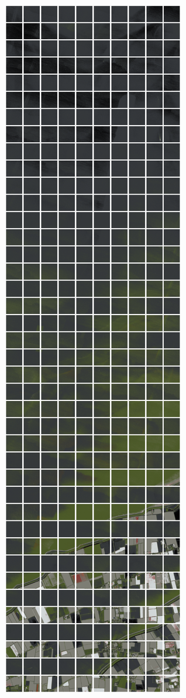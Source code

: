 <html>
<div>
<img src="https://github.com/HakkaTjakka/NL_TILE_MAP/blob/main/18/632/-1072/r.6320.-10720.png" height="44" width="44">
<img src="https://github.com/HakkaTjakka/NL_TILE_MAP/blob/main/18/632/-1072/r.6321.-10720.png" height="44" width="44">
<img src="https://github.com/HakkaTjakka/NL_TILE_MAP/blob/main/18/632/-1072/r.6322.-10720.png" height="44" width="44">
<img src="https://github.com/HakkaTjakka/NL_TILE_MAP/blob/main/18/632/-1072/r.6323.-10720.png" height="44" width="44">
<img src="https://github.com/HakkaTjakka/NL_TILE_MAP/blob/main/18/632/-1072/r.6324.-10720.png" height="44" width="44">
<img src="https://github.com/HakkaTjakka/NL_TILE_MAP/blob/main/18/632/-1072/r.6325.-10720.png" height="44" width="44">
<img src="https://github.com/HakkaTjakka/NL_TILE_MAP/blob/main/18/632/-1072/r.6326.-10720.png" height="44" width="44">
<img src="https://github.com/HakkaTjakka/NL_TILE_MAP/blob/main/18/632/-1072/r.6327.-10720.png" height="44" width="44">
<img src="https://github.com/HakkaTjakka/NL_TILE_MAP/blob/main/18/632/-1072/r.6328.-10720.png" height="44" width="44">
<img src="https://github.com/HakkaTjakka/NL_TILE_MAP/blob/main/18/632/-1072/r.6329.-10720.png" height="44" width="44">
<img src="https://github.com/HakkaTjakka/NL_TILE_MAP/blob/main/18/633/-1072/r.6330.-10720.png" height="44" width="44">
<img src="https://github.com/HakkaTjakka/NL_TILE_MAP/blob/main/18/633/-1072/r.6331.-10720.png" height="44" width="44">
<img src="https://github.com/HakkaTjakka/NL_TILE_MAP/blob/main/18/633/-1072/r.6332.-10720.png" height="44" width="44">
<img src="https://github.com/HakkaTjakka/NL_TILE_MAP/blob/main/18/633/-1072/r.6333.-10720.png" height="44" width="44">
<img src="https://github.com/HakkaTjakka/NL_TILE_MAP/blob/main/18/633/-1072/r.6334.-10720.png" height="44" width="44">
<img src="https://github.com/HakkaTjakka/NL_TILE_MAP/blob/main/18/633/-1072/r.6335.-10720.png" height="44" width="44">
<img src="https://github.com/HakkaTjakka/NL_TILE_MAP/blob/main/18/633/-1072/r.6336.-10720.png" height="44" width="44">
<img src="https://github.com/HakkaTjakka/NL_TILE_MAP/blob/main/18/633/-1072/r.6337.-10720.png" height="44" width="44">
<img src="https://github.com/HakkaTjakka/NL_TILE_MAP/blob/main/18/633/-1072/r.6338.-10720.png" height="44" width="44">
<img src="https://github.com/HakkaTjakka/NL_TILE_MAP/blob/main/18/633/-1072/r.6339.-10720.png" height="44" width="44">
<br>
<img src="https://github.com/HakkaTjakka/NL_TILE_MAP/blob/main/18/632/-1072/r.6320.-10719.png" height="44" width="44">
<img src="https://github.com/HakkaTjakka/NL_TILE_MAP/blob/main/18/632/-1072/r.6321.-10719.png" height="44" width="44">
<img src="https://github.com/HakkaTjakka/NL_TILE_MAP/blob/main/18/632/-1072/r.6322.-10719.png" height="44" width="44">
<img src="https://github.com/HakkaTjakka/NL_TILE_MAP/blob/main/18/632/-1072/r.6323.-10719.png" height="44" width="44">
<img src="https://github.com/HakkaTjakka/NL_TILE_MAP/blob/main/18/632/-1072/r.6324.-10719.png" height="44" width="44">
<img src="https://github.com/HakkaTjakka/NL_TILE_MAP/blob/main/18/632/-1072/r.6325.-10719.png" height="44" width="44">
<img src="https://github.com/HakkaTjakka/NL_TILE_MAP/blob/main/18/632/-1072/r.6326.-10719.png" height="44" width="44">
<img src="https://github.com/HakkaTjakka/NL_TILE_MAP/blob/main/18/632/-1072/r.6327.-10719.png" height="44" width="44">
<img src="https://github.com/HakkaTjakka/NL_TILE_MAP/blob/main/18/632/-1072/r.6328.-10719.png" height="44" width="44">
<img src="https://github.com/HakkaTjakka/NL_TILE_MAP/blob/main/18/632/-1072/r.6329.-10719.png" height="44" width="44">
<img src="https://github.com/HakkaTjakka/NL_TILE_MAP/blob/main/18/633/-1072/r.6330.-10719.png" height="44" width="44">
<img src="https://github.com/HakkaTjakka/NL_TILE_MAP/blob/main/18/633/-1072/r.6331.-10719.png" height="44" width="44">
<img src="https://github.com/HakkaTjakka/NL_TILE_MAP/blob/main/18/633/-1072/r.6332.-10719.png" height="44" width="44">
<img src="https://github.com/HakkaTjakka/NL_TILE_MAP/blob/main/18/633/-1072/r.6333.-10719.png" height="44" width="44">
<img src="https://github.com/HakkaTjakka/NL_TILE_MAP/blob/main/18/633/-1072/r.6334.-10719.png" height="44" width="44">
<img src="https://github.com/HakkaTjakka/NL_TILE_MAP/blob/main/18/633/-1072/r.6335.-10719.png" height="44" width="44">
<img src="https://github.com/HakkaTjakka/NL_TILE_MAP/blob/main/18/633/-1072/r.6336.-10719.png" height="44" width="44">
<img src="https://github.com/HakkaTjakka/NL_TILE_MAP/blob/main/18/633/-1072/r.6337.-10719.png" height="44" width="44">
<img src="https://github.com/HakkaTjakka/NL_TILE_MAP/blob/main/18/633/-1072/r.6338.-10719.png" height="44" width="44">
<img src="https://github.com/HakkaTjakka/NL_TILE_MAP/blob/main/18/633/-1072/r.6339.-10719.png" height="44" width="44">
<br>
<img src="https://github.com/HakkaTjakka/NL_TILE_MAP/blob/main/18/632/-1072/r.6320.-10718.png" height="44" width="44">
<img src="https://github.com/HakkaTjakka/NL_TILE_MAP/blob/main/18/632/-1072/r.6321.-10718.png" height="44" width="44">
<img src="https://github.com/HakkaTjakka/NL_TILE_MAP/blob/main/18/632/-1072/r.6322.-10718.png" height="44" width="44">
<img src="https://github.com/HakkaTjakka/NL_TILE_MAP/blob/main/18/632/-1072/r.6323.-10718.png" height="44" width="44">
<img src="https://github.com/HakkaTjakka/NL_TILE_MAP/blob/main/18/632/-1072/r.6324.-10718.png" height="44" width="44">
<img src="https://github.com/HakkaTjakka/NL_TILE_MAP/blob/main/18/632/-1072/r.6325.-10718.png" height="44" width="44">
<img src="https://github.com/HakkaTjakka/NL_TILE_MAP/blob/main/18/632/-1072/r.6326.-10718.png" height="44" width="44">
<img src="https://github.com/HakkaTjakka/NL_TILE_MAP/blob/main/18/632/-1072/r.6327.-10718.png" height="44" width="44">
<img src="https://github.com/HakkaTjakka/NL_TILE_MAP/blob/main/18/632/-1072/r.6328.-10718.png" height="44" width="44">
<img src="https://github.com/HakkaTjakka/NL_TILE_MAP/blob/main/18/632/-1072/r.6329.-10718.png" height="44" width="44">
<img src="https://github.com/HakkaTjakka/NL_TILE_MAP/blob/main/18/633/-1072/r.6330.-10718.png" height="44" width="44">
<img src="https://github.com/HakkaTjakka/NL_TILE_MAP/blob/main/18/633/-1072/r.6331.-10718.png" height="44" width="44">
<img src="https://github.com/HakkaTjakka/NL_TILE_MAP/blob/main/18/633/-1072/r.6332.-10718.png" height="44" width="44">
<img src="https://github.com/HakkaTjakka/NL_TILE_MAP/blob/main/18/633/-1072/r.6333.-10718.png" height="44" width="44">
<img src="https://github.com/HakkaTjakka/NL_TILE_MAP/blob/main/18/633/-1072/r.6334.-10718.png" height="44" width="44">
<img src="https://github.com/HakkaTjakka/NL_TILE_MAP/blob/main/18/633/-1072/r.6335.-10718.png" height="44" width="44">
<img src="https://github.com/HakkaTjakka/NL_TILE_MAP/blob/main/18/633/-1072/r.6336.-10718.png" height="44" width="44">
<img src="https://github.com/HakkaTjakka/NL_TILE_MAP/blob/main/18/633/-1072/r.6337.-10718.png" height="44" width="44">
<img src="https://github.com/HakkaTjakka/NL_TILE_MAP/blob/main/18/633/-1072/r.6338.-10718.png" height="44" width="44">
<img src="https://github.com/HakkaTjakka/NL_TILE_MAP/blob/main/18/633/-1072/r.6339.-10718.png" height="44" width="44">
<br>
<img src="https://github.com/HakkaTjakka/NL_TILE_MAP/blob/main/18/632/-1072/r.6320.-10717.png" height="44" width="44">
<img src="https://github.com/HakkaTjakka/NL_TILE_MAP/blob/main/18/632/-1072/r.6321.-10717.png" height="44" width="44">
<img src="https://github.com/HakkaTjakka/NL_TILE_MAP/blob/main/18/632/-1072/r.6322.-10717.png" height="44" width="44">
<img src="https://github.com/HakkaTjakka/NL_TILE_MAP/blob/main/18/632/-1072/r.6323.-10717.png" height="44" width="44">
<img src="https://github.com/HakkaTjakka/NL_TILE_MAP/blob/main/18/632/-1072/r.6324.-10717.png" height="44" width="44">
<img src="https://github.com/HakkaTjakka/NL_TILE_MAP/blob/main/18/632/-1072/r.6325.-10717.png" height="44" width="44">
<img src="https://github.com/HakkaTjakka/NL_TILE_MAP/blob/main/18/632/-1072/r.6326.-10717.png" height="44" width="44">
<img src="https://github.com/HakkaTjakka/NL_TILE_MAP/blob/main/18/632/-1072/r.6327.-10717.png" height="44" width="44">
<img src="https://github.com/HakkaTjakka/NL_TILE_MAP/blob/main/18/632/-1072/r.6328.-10717.png" height="44" width="44">
<img src="https://github.com/HakkaTjakka/NL_TILE_MAP/blob/main/18/632/-1072/r.6329.-10717.png" height="44" width="44">
<img src="https://github.com/HakkaTjakka/NL_TILE_MAP/blob/main/18/633/-1072/r.6330.-10717.png" height="44" width="44">
<img src="https://github.com/HakkaTjakka/NL_TILE_MAP/blob/main/18/633/-1072/r.6331.-10717.png" height="44" width="44">
<img src="https://github.com/HakkaTjakka/NL_TILE_MAP/blob/main/18/633/-1072/r.6332.-10717.png" height="44" width="44">
<img src="https://github.com/HakkaTjakka/NL_TILE_MAP/blob/main/18/633/-1072/r.6333.-10717.png" height="44" width="44">
<img src="https://github.com/HakkaTjakka/NL_TILE_MAP/blob/main/18/633/-1072/r.6334.-10717.png" height="44" width="44">
<img src="https://github.com/HakkaTjakka/NL_TILE_MAP/blob/main/18/633/-1072/r.6335.-10717.png" height="44" width="44">
<img src="https://github.com/HakkaTjakka/NL_TILE_MAP/blob/main/18/633/-1072/r.6336.-10717.png" height="44" width="44">
<img src="https://github.com/HakkaTjakka/NL_TILE_MAP/blob/main/18/633/-1072/r.6337.-10717.png" height="44" width="44">
<img src="https://github.com/HakkaTjakka/NL_TILE_MAP/blob/main/18/633/-1072/r.6338.-10717.png" height="44" width="44">
<img src="https://github.com/HakkaTjakka/NL_TILE_MAP/blob/main/18/633/-1072/r.6339.-10717.png" height="44" width="44">
<br>
<img src="https://github.com/HakkaTjakka/NL_TILE_MAP/blob/main/18/632/-1072/r.6320.-10716.png" height="44" width="44">
<img src="https://github.com/HakkaTjakka/NL_TILE_MAP/blob/main/18/632/-1072/r.6321.-10716.png" height="44" width="44">
<img src="https://github.com/HakkaTjakka/NL_TILE_MAP/blob/main/18/632/-1072/r.6322.-10716.png" height="44" width="44">
<img src="https://github.com/HakkaTjakka/NL_TILE_MAP/blob/main/18/632/-1072/r.6323.-10716.png" height="44" width="44">
<img src="https://github.com/HakkaTjakka/NL_TILE_MAP/blob/main/18/632/-1072/r.6324.-10716.png" height="44" width="44">
<img src="https://github.com/HakkaTjakka/NL_TILE_MAP/blob/main/18/632/-1072/r.6325.-10716.png" height="44" width="44">
<img src="https://github.com/HakkaTjakka/NL_TILE_MAP/blob/main/18/632/-1072/r.6326.-10716.png" height="44" width="44">
<img src="https://github.com/HakkaTjakka/NL_TILE_MAP/blob/main/18/632/-1072/r.6327.-10716.png" height="44" width="44">
<img src="https://github.com/HakkaTjakka/NL_TILE_MAP/blob/main/18/632/-1072/r.6328.-10716.png" height="44" width="44">
<img src="https://github.com/HakkaTjakka/NL_TILE_MAP/blob/main/18/632/-1072/r.6329.-10716.png" height="44" width="44">
<img src="https://github.com/HakkaTjakka/NL_TILE_MAP/blob/main/18/633/-1072/r.6330.-10716.png" height="44" width="44">
<img src="https://github.com/HakkaTjakka/NL_TILE_MAP/blob/main/18/633/-1072/r.6331.-10716.png" height="44" width="44">
<img src="https://github.com/HakkaTjakka/NL_TILE_MAP/blob/main/18/633/-1072/r.6332.-10716.png" height="44" width="44">
<img src="https://github.com/HakkaTjakka/NL_TILE_MAP/blob/main/18/633/-1072/r.6333.-10716.png" height="44" width="44">
<img src="https://github.com/HakkaTjakka/NL_TILE_MAP/blob/main/18/633/-1072/r.6334.-10716.png" height="44" width="44">
<img src="https://github.com/HakkaTjakka/NL_TILE_MAP/blob/main/18/633/-1072/r.6335.-10716.png" height="44" width="44">
<img src="https://github.com/HakkaTjakka/NL_TILE_MAP/blob/main/18/633/-1072/r.6336.-10716.png" height="44" width="44">
<img src="https://github.com/HakkaTjakka/NL_TILE_MAP/blob/main/18/633/-1072/r.6337.-10716.png" height="44" width="44">
<img src="https://github.com/HakkaTjakka/NL_TILE_MAP/blob/main/18/633/-1072/r.6338.-10716.png" height="44" width="44">
<img src="https://github.com/HakkaTjakka/NL_TILE_MAP/blob/main/18/633/-1072/r.6339.-10716.png" height="44" width="44">
<br>
<img src="https://github.com/HakkaTjakka/NL_TILE_MAP/blob/main/18/632/-1072/r.6320.-10715.png" height="44" width="44">
<img src="https://github.com/HakkaTjakka/NL_TILE_MAP/blob/main/18/632/-1072/r.6321.-10715.png" height="44" width="44">
<img src="https://github.com/HakkaTjakka/NL_TILE_MAP/blob/main/18/632/-1072/r.6322.-10715.png" height="44" width="44">
<img src="https://github.com/HakkaTjakka/NL_TILE_MAP/blob/main/18/632/-1072/r.6323.-10715.png" height="44" width="44">
<img src="https://github.com/HakkaTjakka/NL_TILE_MAP/blob/main/18/632/-1072/r.6324.-10715.png" height="44" width="44">
<img src="https://github.com/HakkaTjakka/NL_TILE_MAP/blob/main/18/632/-1072/r.6325.-10715.png" height="44" width="44">
<img src="https://github.com/HakkaTjakka/NL_TILE_MAP/blob/main/18/632/-1072/r.6326.-10715.png" height="44" width="44">
<img src="https://github.com/HakkaTjakka/NL_TILE_MAP/blob/main/18/632/-1072/r.6327.-10715.png" height="44" width="44">
<img src="https://github.com/HakkaTjakka/NL_TILE_MAP/blob/main/18/632/-1072/r.6328.-10715.png" height="44" width="44">
<img src="https://github.com/HakkaTjakka/NL_TILE_MAP/blob/main/18/632/-1072/r.6329.-10715.png" height="44" width="44">
<img src="https://github.com/HakkaTjakka/NL_TILE_MAP/blob/main/18/633/-1072/r.6330.-10715.png" height="44" width="44">
<img src="https://github.com/HakkaTjakka/NL_TILE_MAP/blob/main/18/633/-1072/r.6331.-10715.png" height="44" width="44">
<img src="https://github.com/HakkaTjakka/NL_TILE_MAP/blob/main/18/633/-1072/r.6332.-10715.png" height="44" width="44">
<img src="https://github.com/HakkaTjakka/NL_TILE_MAP/blob/main/18/633/-1072/r.6333.-10715.png" height="44" width="44">
<img src="https://github.com/HakkaTjakka/NL_TILE_MAP/blob/main/18/633/-1072/r.6334.-10715.png" height="44" width="44">
<img src="https://github.com/HakkaTjakka/NL_TILE_MAP/blob/main/18/633/-1072/r.6335.-10715.png" height="44" width="44">
<img src="https://github.com/HakkaTjakka/NL_TILE_MAP/blob/main/18/633/-1072/r.6336.-10715.png" height="44" width="44">
<img src="https://github.com/HakkaTjakka/NL_TILE_MAP/blob/main/18/633/-1072/r.6337.-10715.png" height="44" width="44">
<img src="https://github.com/HakkaTjakka/NL_TILE_MAP/blob/main/18/633/-1072/r.6338.-10715.png" height="44" width="44">
<img src="https://github.com/HakkaTjakka/NL_TILE_MAP/blob/main/18/633/-1072/r.6339.-10715.png" height="44" width="44">
<br>
<img src="https://github.com/HakkaTjakka/NL_TILE_MAP/blob/main/18/632/-1072/r.6320.-10714.png" height="44" width="44">
<img src="https://github.com/HakkaTjakka/NL_TILE_MAP/blob/main/18/632/-1072/r.6321.-10714.png" height="44" width="44">
<img src="https://github.com/HakkaTjakka/NL_TILE_MAP/blob/main/18/632/-1072/r.6322.-10714.png" height="44" width="44">
<img src="https://github.com/HakkaTjakka/NL_TILE_MAP/blob/main/18/632/-1072/r.6323.-10714.png" height="44" width="44">
<img src="https://github.com/HakkaTjakka/NL_TILE_MAP/blob/main/18/632/-1072/r.6324.-10714.png" height="44" width="44">
<img src="https://github.com/HakkaTjakka/NL_TILE_MAP/blob/main/18/632/-1072/r.6325.-10714.png" height="44" width="44">
<img src="https://github.com/HakkaTjakka/NL_TILE_MAP/blob/main/18/632/-1072/r.6326.-10714.png" height="44" width="44">
<img src="https://github.com/HakkaTjakka/NL_TILE_MAP/blob/main/18/632/-1072/r.6327.-10714.png" height="44" width="44">
<img src="https://github.com/HakkaTjakka/NL_TILE_MAP/blob/main/18/632/-1072/r.6328.-10714.png" height="44" width="44">
<img src="https://github.com/HakkaTjakka/NL_TILE_MAP/blob/main/18/632/-1072/r.6329.-10714.png" height="44" width="44">
<img src="https://github.com/HakkaTjakka/NL_TILE_MAP/blob/main/18/633/-1072/r.6330.-10714.png" height="44" width="44">
<img src="https://github.com/HakkaTjakka/NL_TILE_MAP/blob/main/18/633/-1072/r.6331.-10714.png" height="44" width="44">
<img src="https://github.com/HakkaTjakka/NL_TILE_MAP/blob/main/18/633/-1072/r.6332.-10714.png" height="44" width="44">
<img src="https://github.com/HakkaTjakka/NL_TILE_MAP/blob/main/18/633/-1072/r.6333.-10714.png" height="44" width="44">
<img src="https://github.com/HakkaTjakka/NL_TILE_MAP/blob/main/18/633/-1072/r.6334.-10714.png" height="44" width="44">
<img src="https://github.com/HakkaTjakka/NL_TILE_MAP/blob/main/18/633/-1072/r.6335.-10714.png" height="44" width="44">
<img src="https://github.com/HakkaTjakka/NL_TILE_MAP/blob/main/18/633/-1072/r.6336.-10714.png" height="44" width="44">
<img src="https://github.com/HakkaTjakka/NL_TILE_MAP/blob/main/18/633/-1072/r.6337.-10714.png" height="44" width="44">
<img src="https://github.com/HakkaTjakka/NL_TILE_MAP/blob/main/18/633/-1072/r.6338.-10714.png" height="44" width="44">
<img src="https://github.com/HakkaTjakka/NL_TILE_MAP/blob/main/18/633/-1072/r.6339.-10714.png" height="44" width="44">
<br>
<img src="https://github.com/HakkaTjakka/NL_TILE_MAP/blob/main/18/632/-1072/r.6320.-10713.png" height="44" width="44">
<img src="https://github.com/HakkaTjakka/NL_TILE_MAP/blob/main/18/632/-1072/r.6321.-10713.png" height="44" width="44">
<img src="https://github.com/HakkaTjakka/NL_TILE_MAP/blob/main/18/632/-1072/r.6322.-10713.png" height="44" width="44">
<img src="https://github.com/HakkaTjakka/NL_TILE_MAP/blob/main/18/632/-1072/r.6323.-10713.png" height="44" width="44">
<img src="https://github.com/HakkaTjakka/NL_TILE_MAP/blob/main/18/632/-1072/r.6324.-10713.png" height="44" width="44">
<img src="https://github.com/HakkaTjakka/NL_TILE_MAP/blob/main/18/632/-1072/r.6325.-10713.png" height="44" width="44">
<img src="https://github.com/HakkaTjakka/NL_TILE_MAP/blob/main/18/632/-1072/r.6326.-10713.png" height="44" width="44">
<img src="https://github.com/HakkaTjakka/NL_TILE_MAP/blob/main/18/632/-1072/r.6327.-10713.png" height="44" width="44">
<img src="https://github.com/HakkaTjakka/NL_TILE_MAP/blob/main/18/632/-1072/r.6328.-10713.png" height="44" width="44">
<img src="https://github.com/HakkaTjakka/NL_TILE_MAP/blob/main/18/632/-1072/r.6329.-10713.png" height="44" width="44">
<img src="https://github.com/HakkaTjakka/NL_TILE_MAP/blob/main/18/633/-1072/r.6330.-10713.png" height="44" width="44">
<img src="https://github.com/HakkaTjakka/NL_TILE_MAP/blob/main/18/633/-1072/r.6331.-10713.png" height="44" width="44">
<img src="https://github.com/HakkaTjakka/NL_TILE_MAP/blob/main/18/633/-1072/r.6332.-10713.png" height="44" width="44">
<img src="https://github.com/HakkaTjakka/NL_TILE_MAP/blob/main/18/633/-1072/r.6333.-10713.png" height="44" width="44">
<img src="https://github.com/HakkaTjakka/NL_TILE_MAP/blob/main/18/633/-1072/r.6334.-10713.png" height="44" width="44">
<img src="https://github.com/HakkaTjakka/NL_TILE_MAP/blob/main/18/633/-1072/r.6335.-10713.png" height="44" width="44">
<img src="https://github.com/HakkaTjakka/NL_TILE_MAP/blob/main/18/633/-1072/r.6336.-10713.png" height="44" width="44">
<img src="https://github.com/HakkaTjakka/NL_TILE_MAP/blob/main/18/633/-1072/r.6337.-10713.png" height="44" width="44">
<img src="https://github.com/HakkaTjakka/NL_TILE_MAP/blob/main/18/633/-1072/r.6338.-10713.png" height="44" width="44">
<img src="https://github.com/HakkaTjakka/NL_TILE_MAP/blob/main/18/633/-1072/r.6339.-10713.png" height="44" width="44">
<br>
<img src="https://github.com/HakkaTjakka/NL_TILE_MAP/blob/main/18/632/-1072/r.6320.-10712.png" height="44" width="44">
<img src="https://github.com/HakkaTjakka/NL_TILE_MAP/blob/main/18/632/-1072/r.6321.-10712.png" height="44" width="44">
<img src="https://github.com/HakkaTjakka/NL_TILE_MAP/blob/main/18/632/-1072/r.6322.-10712.png" height="44" width="44">
<img src="https://github.com/HakkaTjakka/NL_TILE_MAP/blob/main/18/632/-1072/r.6323.-10712.png" height="44" width="44">
<img src="https://github.com/HakkaTjakka/NL_TILE_MAP/blob/main/18/632/-1072/r.6324.-10712.png" height="44" width="44">
<img src="https://github.com/HakkaTjakka/NL_TILE_MAP/blob/main/18/632/-1072/r.6325.-10712.png" height="44" width="44">
<img src="https://github.com/HakkaTjakka/NL_TILE_MAP/blob/main/18/632/-1072/r.6326.-10712.png" height="44" width="44">
<img src="https://github.com/HakkaTjakka/NL_TILE_MAP/blob/main/18/632/-1072/r.6327.-10712.png" height="44" width="44">
<img src="https://github.com/HakkaTjakka/NL_TILE_MAP/blob/main/18/632/-1072/r.6328.-10712.png" height="44" width="44">
<img src="https://github.com/HakkaTjakka/NL_TILE_MAP/blob/main/18/632/-1072/r.6329.-10712.png" height="44" width="44">
<img src="https://github.com/HakkaTjakka/NL_TILE_MAP/blob/main/18/633/-1072/r.6330.-10712.png" height="44" width="44">
<img src="https://github.com/HakkaTjakka/NL_TILE_MAP/blob/main/18/633/-1072/r.6331.-10712.png" height="44" width="44">
<img src="https://github.com/HakkaTjakka/NL_TILE_MAP/blob/main/18/633/-1072/r.6332.-10712.png" height="44" width="44">
<img src="https://github.com/HakkaTjakka/NL_TILE_MAP/blob/main/18/633/-1072/r.6333.-10712.png" height="44" width="44">
<img src="https://github.com/HakkaTjakka/NL_TILE_MAP/blob/main/18/633/-1072/r.6334.-10712.png" height="44" width="44">
<img src="https://github.com/HakkaTjakka/NL_TILE_MAP/blob/main/18/633/-1072/r.6335.-10712.png" height="44" width="44">
<img src="https://github.com/HakkaTjakka/NL_TILE_MAP/blob/main/18/633/-1072/r.6336.-10712.png" height="44" width="44">
<img src="https://github.com/HakkaTjakka/NL_TILE_MAP/blob/main/18/633/-1072/r.6337.-10712.png" height="44" width="44">
<img src="https://github.com/HakkaTjakka/NL_TILE_MAP/blob/main/18/633/-1072/r.6338.-10712.png" height="44" width="44">
<img src="https://github.com/HakkaTjakka/NL_TILE_MAP/blob/main/18/633/-1072/r.6339.-10712.png" height="44" width="44">
<br>
<img src="https://github.com/HakkaTjakka/NL_TILE_MAP/blob/main/18/632/-1072/r.6320.-10711.png" height="44" width="44">
<img src="https://github.com/HakkaTjakka/NL_TILE_MAP/blob/main/18/632/-1072/r.6321.-10711.png" height="44" width="44">
<img src="https://github.com/HakkaTjakka/NL_TILE_MAP/blob/main/18/632/-1072/r.6322.-10711.png" height="44" width="44">
<img src="https://github.com/HakkaTjakka/NL_TILE_MAP/blob/main/18/632/-1072/r.6323.-10711.png" height="44" width="44">
<img src="https://github.com/HakkaTjakka/NL_TILE_MAP/blob/main/18/632/-1072/r.6324.-10711.png" height="44" width="44">
<img src="https://github.com/HakkaTjakka/NL_TILE_MAP/blob/main/18/632/-1072/r.6325.-10711.png" height="44" width="44">
<img src="https://github.com/HakkaTjakka/NL_TILE_MAP/blob/main/18/632/-1072/r.6326.-10711.png" height="44" width="44">
<img src="https://github.com/HakkaTjakka/NL_TILE_MAP/blob/main/18/632/-1072/r.6327.-10711.png" height="44" width="44">
<img src="https://github.com/HakkaTjakka/NL_TILE_MAP/blob/main/18/632/-1072/r.6328.-10711.png" height="44" width="44">
<img src="https://github.com/HakkaTjakka/NL_TILE_MAP/blob/main/18/632/-1072/r.6329.-10711.png" height="44" width="44">
<img src="https://github.com/HakkaTjakka/NL_TILE_MAP/blob/main/18/633/-1072/r.6330.-10711.png" height="44" width="44">
<img src="https://github.com/HakkaTjakka/NL_TILE_MAP/blob/main/18/633/-1072/r.6331.-10711.png" height="44" width="44">
<img src="https://github.com/HakkaTjakka/NL_TILE_MAP/blob/main/18/633/-1072/r.6332.-10711.png" height="44" width="44">
<img src="https://github.com/HakkaTjakka/NL_TILE_MAP/blob/main/18/633/-1072/r.6333.-10711.png" height="44" width="44">
<img src="https://github.com/HakkaTjakka/NL_TILE_MAP/blob/main/18/633/-1072/r.6334.-10711.png" height="44" width="44">
<img src="https://github.com/HakkaTjakka/NL_TILE_MAP/blob/main/18/633/-1072/r.6335.-10711.png" height="44" width="44">
<img src="https://github.com/HakkaTjakka/NL_TILE_MAP/blob/main/18/633/-1072/r.6336.-10711.png" height="44" width="44">
<img src="https://github.com/HakkaTjakka/NL_TILE_MAP/blob/main/18/633/-1072/r.6337.-10711.png" height="44" width="44">
<img src="https://github.com/HakkaTjakka/NL_TILE_MAP/blob/main/18/633/-1072/r.6338.-10711.png" height="44" width="44">
<img src="https://github.com/HakkaTjakka/NL_TILE_MAP/blob/main/18/633/-1072/r.6339.-10711.png" height="44" width="44">
<br>
<img src="https://github.com/HakkaTjakka/NL_TILE_MAP/blob/main/18/632/-1071/r.6320.-10710.png" height="44" width="44">
<img src="https://github.com/HakkaTjakka/NL_TILE_MAP/blob/main/18/632/-1071/r.6321.-10710.png" height="44" width="44">
<img src="https://github.com/HakkaTjakka/NL_TILE_MAP/blob/main/18/632/-1071/r.6322.-10710.png" height="44" width="44">
<img src="https://github.com/HakkaTjakka/NL_TILE_MAP/blob/main/18/632/-1071/r.6323.-10710.png" height="44" width="44">
<img src="https://github.com/HakkaTjakka/NL_TILE_MAP/blob/main/18/632/-1071/r.6324.-10710.png" height="44" width="44">
<img src="https://github.com/HakkaTjakka/NL_TILE_MAP/blob/main/18/632/-1071/r.6325.-10710.png" height="44" width="44">
<img src="https://github.com/HakkaTjakka/NL_TILE_MAP/blob/main/18/632/-1071/r.6326.-10710.png" height="44" width="44">
<img src="https://github.com/HakkaTjakka/NL_TILE_MAP/blob/main/18/632/-1071/r.6327.-10710.png" height="44" width="44">
<img src="https://github.com/HakkaTjakka/NL_TILE_MAP/blob/main/18/632/-1071/r.6328.-10710.png" height="44" width="44">
<img src="https://github.com/HakkaTjakka/NL_TILE_MAP/blob/main/18/632/-1071/r.6329.-10710.png" height="44" width="44">
<img src="https://github.com/HakkaTjakka/NL_TILE_MAP/blob/main/18/633/-1071/r.6330.-10710.png" height="44" width="44">
<img src="https://github.com/HakkaTjakka/NL_TILE_MAP/blob/main/18/633/-1071/r.6331.-10710.png" height="44" width="44">
<img src="https://github.com/HakkaTjakka/NL_TILE_MAP/blob/main/18/633/-1071/r.6332.-10710.png" height="44" width="44">
<img src="https://github.com/HakkaTjakka/NL_TILE_MAP/blob/main/18/633/-1071/r.6333.-10710.png" height="44" width="44">
<img src="https://github.com/HakkaTjakka/NL_TILE_MAP/blob/main/18/633/-1071/r.6334.-10710.png" height="44" width="44">
<img src="https://github.com/HakkaTjakka/NL_TILE_MAP/blob/main/18/633/-1071/r.6335.-10710.png" height="44" width="44">
<img src="https://github.com/HakkaTjakka/NL_TILE_MAP/blob/main/18/633/-1071/r.6336.-10710.png" height="44" width="44">
<img src="https://github.com/HakkaTjakka/NL_TILE_MAP/blob/main/18/633/-1071/r.6337.-10710.png" height="44" width="44">
<img src="https://github.com/HakkaTjakka/NL_TILE_MAP/blob/main/18/633/-1071/r.6338.-10710.png" height="44" width="44">
<img src="https://github.com/HakkaTjakka/NL_TILE_MAP/blob/main/18/633/-1071/r.6339.-10710.png" height="44" width="44">
<br>
<img src="https://github.com/HakkaTjakka/NL_TILE_MAP/blob/main/18/632/-1071/r.6320.-10709.png" height="44" width="44">
<img src="https://github.com/HakkaTjakka/NL_TILE_MAP/blob/main/18/632/-1071/r.6321.-10709.png" height="44" width="44">
<img src="https://github.com/HakkaTjakka/NL_TILE_MAP/blob/main/18/632/-1071/r.6322.-10709.png" height="44" width="44">
<img src="https://github.com/HakkaTjakka/NL_TILE_MAP/blob/main/18/632/-1071/r.6323.-10709.png" height="44" width="44">
<img src="https://github.com/HakkaTjakka/NL_TILE_MAP/blob/main/18/632/-1071/r.6324.-10709.png" height="44" width="44">
<img src="https://github.com/HakkaTjakka/NL_TILE_MAP/blob/main/18/632/-1071/r.6325.-10709.png" height="44" width="44">
<img src="https://github.com/HakkaTjakka/NL_TILE_MAP/blob/main/18/632/-1071/r.6326.-10709.png" height="44" width="44">
<img src="https://github.com/HakkaTjakka/NL_TILE_MAP/blob/main/18/632/-1071/r.6327.-10709.png" height="44" width="44">
<img src="https://github.com/HakkaTjakka/NL_TILE_MAP/blob/main/18/632/-1071/r.6328.-10709.png" height="44" width="44">
<img src="https://github.com/HakkaTjakka/NL_TILE_MAP/blob/main/18/632/-1071/r.6329.-10709.png" height="44" width="44">
<img src="https://github.com/HakkaTjakka/NL_TILE_MAP/blob/main/18/633/-1071/r.6330.-10709.png" height="44" width="44">
<img src="https://github.com/HakkaTjakka/NL_TILE_MAP/blob/main/18/633/-1071/r.6331.-10709.png" height="44" width="44">
<img src="https://github.com/HakkaTjakka/NL_TILE_MAP/blob/main/18/633/-1071/r.6332.-10709.png" height="44" width="44">
<img src="https://github.com/HakkaTjakka/NL_TILE_MAP/blob/main/18/633/-1071/r.6333.-10709.png" height="44" width="44">
<img src="https://github.com/HakkaTjakka/NL_TILE_MAP/blob/main/18/633/-1071/r.6334.-10709.png" height="44" width="44">
<img src="https://github.com/HakkaTjakka/NL_TILE_MAP/blob/main/18/633/-1071/r.6335.-10709.png" height="44" width="44">
<img src="https://github.com/HakkaTjakka/NL_TILE_MAP/blob/main/18/633/-1071/r.6336.-10709.png" height="44" width="44">
<img src="https://github.com/HakkaTjakka/NL_TILE_MAP/blob/main/18/633/-1071/r.6337.-10709.png" height="44" width="44">
<img src="https://github.com/HakkaTjakka/NL_TILE_MAP/blob/main/18/633/-1071/r.6338.-10709.png" height="44" width="44">
<img src="https://github.com/HakkaTjakka/NL_TILE_MAP/blob/main/18/633/-1071/r.6339.-10709.png" height="44" width="44">
<br>
<img src="https://github.com/HakkaTjakka/NL_TILE_MAP/blob/main/18/632/-1071/r.6320.-10708.png" height="44" width="44">
<img src="https://github.com/HakkaTjakka/NL_TILE_MAP/blob/main/18/632/-1071/r.6321.-10708.png" height="44" width="44">
<img src="https://github.com/HakkaTjakka/NL_TILE_MAP/blob/main/18/632/-1071/r.6322.-10708.png" height="44" width="44">
<img src="https://github.com/HakkaTjakka/NL_TILE_MAP/blob/main/18/632/-1071/r.6323.-10708.png" height="44" width="44">
<img src="https://github.com/HakkaTjakka/NL_TILE_MAP/blob/main/18/632/-1071/r.6324.-10708.png" height="44" width="44">
<img src="https://github.com/HakkaTjakka/NL_TILE_MAP/blob/main/18/632/-1071/r.6325.-10708.png" height="44" width="44">
<img src="https://github.com/HakkaTjakka/NL_TILE_MAP/blob/main/18/632/-1071/r.6326.-10708.png" height="44" width="44">
<img src="https://github.com/HakkaTjakka/NL_TILE_MAP/blob/main/18/632/-1071/r.6327.-10708.png" height="44" width="44">
<img src="https://github.com/HakkaTjakka/NL_TILE_MAP/blob/main/18/632/-1071/r.6328.-10708.png" height="44" width="44">
<img src="https://github.com/HakkaTjakka/NL_TILE_MAP/blob/main/18/632/-1071/r.6329.-10708.png" height="44" width="44">
<img src="https://github.com/HakkaTjakka/NL_TILE_MAP/blob/main/18/633/-1071/r.6330.-10708.png" height="44" width="44">
<img src="https://github.com/HakkaTjakka/NL_TILE_MAP/blob/main/18/633/-1071/r.6331.-10708.png" height="44" width="44">
<img src="https://github.com/HakkaTjakka/NL_TILE_MAP/blob/main/18/633/-1071/r.6332.-10708.png" height="44" width="44">
<img src="https://github.com/HakkaTjakka/NL_TILE_MAP/blob/main/18/633/-1071/r.6333.-10708.png" height="44" width="44">
<img src="https://github.com/HakkaTjakka/NL_TILE_MAP/blob/main/18/633/-1071/r.6334.-10708.png" height="44" width="44">
<img src="https://github.com/HakkaTjakka/NL_TILE_MAP/blob/main/18/633/-1071/r.6335.-10708.png" height="44" width="44">
<img src="https://github.com/HakkaTjakka/NL_TILE_MAP/blob/main/18/633/-1071/r.6336.-10708.png" height="44" width="44">
<img src="https://github.com/HakkaTjakka/NL_TILE_MAP/blob/main/18/633/-1071/r.6337.-10708.png" height="44" width="44">
<img src="https://github.com/HakkaTjakka/NL_TILE_MAP/blob/main/18/633/-1071/r.6338.-10708.png" height="44" width="44">
<img src="https://github.com/HakkaTjakka/NL_TILE_MAP/blob/main/18/633/-1071/r.6339.-10708.png" height="44" width="44">
<br>
<img src="https://github.com/HakkaTjakka/NL_TILE_MAP/blob/main/18/632/-1071/r.6320.-10707.png" height="44" width="44">
<img src="https://github.com/HakkaTjakka/NL_TILE_MAP/blob/main/18/632/-1071/r.6321.-10707.png" height="44" width="44">
<img src="https://github.com/HakkaTjakka/NL_TILE_MAP/blob/main/18/632/-1071/r.6322.-10707.png" height="44" width="44">
<img src="https://github.com/HakkaTjakka/NL_TILE_MAP/blob/main/18/632/-1071/r.6323.-10707.png" height="44" width="44">
<img src="https://github.com/HakkaTjakka/NL_TILE_MAP/blob/main/18/632/-1071/r.6324.-10707.png" height="44" width="44">
<img src="https://github.com/HakkaTjakka/NL_TILE_MAP/blob/main/18/632/-1071/r.6325.-10707.png" height="44" width="44">
<img src="https://github.com/HakkaTjakka/NL_TILE_MAP/blob/main/18/632/-1071/r.6326.-10707.png" height="44" width="44">
<img src="https://github.com/HakkaTjakka/NL_TILE_MAP/blob/main/18/632/-1071/r.6327.-10707.png" height="44" width="44">
<img src="https://github.com/HakkaTjakka/NL_TILE_MAP/blob/main/18/632/-1071/r.6328.-10707.png" height="44" width="44">
<img src="https://github.com/HakkaTjakka/NL_TILE_MAP/blob/main/18/632/-1071/r.6329.-10707.png" height="44" width="44">
<img src="https://github.com/HakkaTjakka/NL_TILE_MAP/blob/main/18/633/-1071/r.6330.-10707.png" height="44" width="44">
<img src="https://github.com/HakkaTjakka/NL_TILE_MAP/blob/main/18/633/-1071/r.6331.-10707.png" height="44" width="44">
<img src="https://github.com/HakkaTjakka/NL_TILE_MAP/blob/main/18/633/-1071/r.6332.-10707.png" height="44" width="44">
<img src="https://github.com/HakkaTjakka/NL_TILE_MAP/blob/main/18/633/-1071/r.6333.-10707.png" height="44" width="44">
<img src="https://github.com/HakkaTjakka/NL_TILE_MAP/blob/main/18/633/-1071/r.6334.-10707.png" height="44" width="44">
<img src="https://github.com/HakkaTjakka/NL_TILE_MAP/blob/main/18/633/-1071/r.6335.-10707.png" height="44" width="44">
<img src="https://github.com/HakkaTjakka/NL_TILE_MAP/blob/main/18/633/-1071/r.6336.-10707.png" height="44" width="44">
<img src="https://github.com/HakkaTjakka/NL_TILE_MAP/blob/main/18/633/-1071/r.6337.-10707.png" height="44" width="44">
<img src="https://github.com/HakkaTjakka/NL_TILE_MAP/blob/main/18/633/-1071/r.6338.-10707.png" height="44" width="44">
<img src="https://github.com/HakkaTjakka/NL_TILE_MAP/blob/main/18/633/-1071/r.6339.-10707.png" height="44" width="44">
<br>
<img src="https://github.com/HakkaTjakka/NL_TILE_MAP/blob/main/18/632/-1071/r.6320.-10706.png" height="44" width="44">
<img src="https://github.com/HakkaTjakka/NL_TILE_MAP/blob/main/18/632/-1071/r.6321.-10706.png" height="44" width="44">
<img src="https://github.com/HakkaTjakka/NL_TILE_MAP/blob/main/18/632/-1071/r.6322.-10706.png" height="44" width="44">
<img src="https://github.com/HakkaTjakka/NL_TILE_MAP/blob/main/18/632/-1071/r.6323.-10706.png" height="44" width="44">
<img src="https://github.com/HakkaTjakka/NL_TILE_MAP/blob/main/18/632/-1071/r.6324.-10706.png" height="44" width="44">
<img src="https://github.com/HakkaTjakka/NL_TILE_MAP/blob/main/18/632/-1071/r.6325.-10706.png" height="44" width="44">
<img src="https://github.com/HakkaTjakka/NL_TILE_MAP/blob/main/18/632/-1071/r.6326.-10706.png" height="44" width="44">
<img src="https://github.com/HakkaTjakka/NL_TILE_MAP/blob/main/18/632/-1071/r.6327.-10706.png" height="44" width="44">
<img src="https://github.com/HakkaTjakka/NL_TILE_MAP/blob/main/18/632/-1071/r.6328.-10706.png" height="44" width="44">
<img src="https://github.com/HakkaTjakka/NL_TILE_MAP/blob/main/18/632/-1071/r.6329.-10706.png" height="44" width="44">
<img src="https://github.com/HakkaTjakka/NL_TILE_MAP/blob/main/18/633/-1071/r.6330.-10706.png" height="44" width="44">
<img src="https://github.com/HakkaTjakka/NL_TILE_MAP/blob/main/18/633/-1071/r.6331.-10706.png" height="44" width="44">
<img src="https://github.com/HakkaTjakka/NL_TILE_MAP/blob/main/18/633/-1071/r.6332.-10706.png" height="44" width="44">
<img src="https://github.com/HakkaTjakka/NL_TILE_MAP/blob/main/18/633/-1071/r.6333.-10706.png" height="44" width="44">
<img src="https://github.com/HakkaTjakka/NL_TILE_MAP/blob/main/18/633/-1071/r.6334.-10706.png" height="44" width="44">
<img src="https://github.com/HakkaTjakka/NL_TILE_MAP/blob/main/18/633/-1071/r.6335.-10706.png" height="44" width="44">
<img src="https://github.com/HakkaTjakka/NL_TILE_MAP/blob/main/18/633/-1071/r.6336.-10706.png" height="44" width="44">
<img src="https://github.com/HakkaTjakka/NL_TILE_MAP/blob/main/18/633/-1071/r.6337.-10706.png" height="44" width="44">
<img src="https://github.com/HakkaTjakka/NL_TILE_MAP/blob/main/18/633/-1071/r.6338.-10706.png" height="44" width="44">
<img src="https://github.com/HakkaTjakka/NL_TILE_MAP/blob/main/18/633/-1071/r.6339.-10706.png" height="44" width="44">
<br>
<img src="https://github.com/HakkaTjakka/NL_TILE_MAP/blob/main/18/632/-1071/r.6320.-10705.png" height="44" width="44">
<img src="https://github.com/HakkaTjakka/NL_TILE_MAP/blob/main/18/632/-1071/r.6321.-10705.png" height="44" width="44">
<img src="https://github.com/HakkaTjakka/NL_TILE_MAP/blob/main/18/632/-1071/r.6322.-10705.png" height="44" width="44">
<img src="https://github.com/HakkaTjakka/NL_TILE_MAP/blob/main/18/632/-1071/r.6323.-10705.png" height="44" width="44">
<img src="https://github.com/HakkaTjakka/NL_TILE_MAP/blob/main/18/632/-1071/r.6324.-10705.png" height="44" width="44">
<img src="https://github.com/HakkaTjakka/NL_TILE_MAP/blob/main/18/632/-1071/r.6325.-10705.png" height="44" width="44">
<img src="https://github.com/HakkaTjakka/NL_TILE_MAP/blob/main/18/632/-1071/r.6326.-10705.png" height="44" width="44">
<img src="https://github.com/HakkaTjakka/NL_TILE_MAP/blob/main/18/632/-1071/r.6327.-10705.png" height="44" width="44">
<img src="https://github.com/HakkaTjakka/NL_TILE_MAP/blob/main/18/632/-1071/r.6328.-10705.png" height="44" width="44">
<img src="https://github.com/HakkaTjakka/NL_TILE_MAP/blob/main/18/632/-1071/r.6329.-10705.png" height="44" width="44">
<img src="https://github.com/HakkaTjakka/NL_TILE_MAP/blob/main/18/633/-1071/r.6330.-10705.png" height="44" width="44">
<img src="https://github.com/HakkaTjakka/NL_TILE_MAP/blob/main/18/633/-1071/r.6331.-10705.png" height="44" width="44">
<img src="https://github.com/HakkaTjakka/NL_TILE_MAP/blob/main/18/633/-1071/r.6332.-10705.png" height="44" width="44">
<img src="https://github.com/HakkaTjakka/NL_TILE_MAP/blob/main/18/633/-1071/r.6333.-10705.png" height="44" width="44">
<img src="https://github.com/HakkaTjakka/NL_TILE_MAP/blob/main/18/633/-1071/r.6334.-10705.png" height="44" width="44">
<img src="https://github.com/HakkaTjakka/NL_TILE_MAP/blob/main/18/633/-1071/r.6335.-10705.png" height="44" width="44">
<img src="https://github.com/HakkaTjakka/NL_TILE_MAP/blob/main/18/633/-1071/r.6336.-10705.png" height="44" width="44">
<img src="https://github.com/HakkaTjakka/NL_TILE_MAP/blob/main/18/633/-1071/r.6337.-10705.png" height="44" width="44">
<img src="https://github.com/HakkaTjakka/NL_TILE_MAP/blob/main/18/633/-1071/r.6338.-10705.png" height="44" width="44">
<img src="https://github.com/HakkaTjakka/NL_TILE_MAP/blob/main/18/633/-1071/r.6339.-10705.png" height="44" width="44">
<br>
<img src="https://github.com/HakkaTjakka/NL_TILE_MAP/blob/main/18/632/-1071/r.6320.-10704.png" height="44" width="44">
<img src="https://github.com/HakkaTjakka/NL_TILE_MAP/blob/main/18/632/-1071/r.6321.-10704.png" height="44" width="44">
<img src="https://github.com/HakkaTjakka/NL_TILE_MAP/blob/main/18/632/-1071/r.6322.-10704.png" height="44" width="44">
<img src="https://github.com/HakkaTjakka/NL_TILE_MAP/blob/main/18/632/-1071/r.6323.-10704.png" height="44" width="44">
<img src="https://github.com/HakkaTjakka/NL_TILE_MAP/blob/main/18/632/-1071/r.6324.-10704.png" height="44" width="44">
<img src="https://github.com/HakkaTjakka/NL_TILE_MAP/blob/main/18/632/-1071/r.6325.-10704.png" height="44" width="44">
<img src="https://github.com/HakkaTjakka/NL_TILE_MAP/blob/main/18/632/-1071/r.6326.-10704.png" height="44" width="44">
<img src="https://github.com/HakkaTjakka/NL_TILE_MAP/blob/main/18/632/-1071/r.6327.-10704.png" height="44" width="44">
<img src="https://github.com/HakkaTjakka/NL_TILE_MAP/blob/main/18/632/-1071/r.6328.-10704.png" height="44" width="44">
<img src="https://github.com/HakkaTjakka/NL_TILE_MAP/blob/main/18/632/-1071/r.6329.-10704.png" height="44" width="44">
<img src="https://github.com/HakkaTjakka/NL_TILE_MAP/blob/main/18/633/-1071/r.6330.-10704.png" height="44" width="44">
<img src="https://github.com/HakkaTjakka/NL_TILE_MAP/blob/main/18/633/-1071/r.6331.-10704.png" height="44" width="44">
<img src="https://github.com/HakkaTjakka/NL_TILE_MAP/blob/main/18/633/-1071/r.6332.-10704.png" height="44" width="44">
<img src="https://github.com/HakkaTjakka/NL_TILE_MAP/blob/main/18/633/-1071/r.6333.-10704.png" height="44" width="44">
<img src="https://github.com/HakkaTjakka/NL_TILE_MAP/blob/main/18/633/-1071/r.6334.-10704.png" height="44" width="44">
<img src="https://github.com/HakkaTjakka/NL_TILE_MAP/blob/main/18/633/-1071/r.6335.-10704.png" height="44" width="44">
<img src="https://github.com/HakkaTjakka/NL_TILE_MAP/blob/main/18/633/-1071/r.6336.-10704.png" height="44" width="44">
<img src="https://github.com/HakkaTjakka/NL_TILE_MAP/blob/main/18/633/-1071/r.6337.-10704.png" height="44" width="44">
<img src="https://github.com/HakkaTjakka/NL_TILE_MAP/blob/main/18/633/-1071/r.6338.-10704.png" height="44" width="44">
<img src="https://github.com/HakkaTjakka/NL_TILE_MAP/blob/main/18/633/-1071/r.6339.-10704.png" height="44" width="44">
<br>
<img src="https://github.com/HakkaTjakka/NL_TILE_MAP/blob/main/18/632/-1071/r.6320.-10703.png" height="44" width="44">
<img src="https://github.com/HakkaTjakka/NL_TILE_MAP/blob/main/18/632/-1071/r.6321.-10703.png" height="44" width="44">
<img src="https://github.com/HakkaTjakka/NL_TILE_MAP/blob/main/18/632/-1071/r.6322.-10703.png" height="44" width="44">
<img src="https://github.com/HakkaTjakka/NL_TILE_MAP/blob/main/18/632/-1071/r.6323.-10703.png" height="44" width="44">
<img src="https://github.com/HakkaTjakka/NL_TILE_MAP/blob/main/18/632/-1071/r.6324.-10703.png" height="44" width="44">
<img src="https://github.com/HakkaTjakka/NL_TILE_MAP/blob/main/18/632/-1071/r.6325.-10703.png" height="44" width="44">
<img src="https://github.com/HakkaTjakka/NL_TILE_MAP/blob/main/18/632/-1071/r.6326.-10703.png" height="44" width="44">
<img src="https://github.com/HakkaTjakka/NL_TILE_MAP/blob/main/18/632/-1071/r.6327.-10703.png" height="44" width="44">
<img src="https://github.com/HakkaTjakka/NL_TILE_MAP/blob/main/18/632/-1071/r.6328.-10703.png" height="44" width="44">
<img src="https://github.com/HakkaTjakka/NL_TILE_MAP/blob/main/18/632/-1071/r.6329.-10703.png" height="44" width="44">
<img src="https://github.com/HakkaTjakka/NL_TILE_MAP/blob/main/18/633/-1071/r.6330.-10703.png" height="44" width="44">
<img src="https://github.com/HakkaTjakka/NL_TILE_MAP/blob/main/18/633/-1071/r.6331.-10703.png" height="44" width="44">
<img src="https://github.com/HakkaTjakka/NL_TILE_MAP/blob/main/18/633/-1071/r.6332.-10703.png" height="44" width="44">
<img src="https://github.com/HakkaTjakka/NL_TILE_MAP/blob/main/18/633/-1071/r.6333.-10703.png" height="44" width="44">
<img src="https://github.com/HakkaTjakka/NL_TILE_MAP/blob/main/18/633/-1071/r.6334.-10703.png" height="44" width="44">
<img src="https://github.com/HakkaTjakka/NL_TILE_MAP/blob/main/18/633/-1071/r.6335.-10703.png" height="44" width="44">
<img src="https://github.com/HakkaTjakka/NL_TILE_MAP/blob/main/18/633/-1071/r.6336.-10703.png" height="44" width="44">
<img src="https://github.com/HakkaTjakka/NL_TILE_MAP/blob/main/18/633/-1071/r.6337.-10703.png" height="44" width="44">
<img src="https://github.com/HakkaTjakka/NL_TILE_MAP/blob/main/18/633/-1071/r.6338.-10703.png" height="44" width="44">
<img src="https://github.com/HakkaTjakka/NL_TILE_MAP/blob/main/18/633/-1071/r.6339.-10703.png" height="44" width="44">
<br>
<img src="https://github.com/HakkaTjakka/NL_TILE_MAP/blob/main/18/632/-1071/r.6320.-10702.png" height="44" width="44">
<img src="https://github.com/HakkaTjakka/NL_TILE_MAP/blob/main/18/632/-1071/r.6321.-10702.png" height="44" width="44">
<img src="https://github.com/HakkaTjakka/NL_TILE_MAP/blob/main/18/632/-1071/r.6322.-10702.png" height="44" width="44">
<img src="https://github.com/HakkaTjakka/NL_TILE_MAP/blob/main/18/632/-1071/r.6323.-10702.png" height="44" width="44">
<img src="https://github.com/HakkaTjakka/NL_TILE_MAP/blob/main/18/632/-1071/r.6324.-10702.png" height="44" width="44">
<img src="https://github.com/HakkaTjakka/NL_TILE_MAP/blob/main/18/632/-1071/r.6325.-10702.png" height="44" width="44">
<img src="https://github.com/HakkaTjakka/NL_TILE_MAP/blob/main/18/632/-1071/r.6326.-10702.png" height="44" width="44">
<img src="https://github.com/HakkaTjakka/NL_TILE_MAP/blob/main/18/632/-1071/r.6327.-10702.png" height="44" width="44">
<img src="https://github.com/HakkaTjakka/NL_TILE_MAP/blob/main/18/632/-1071/r.6328.-10702.png" height="44" width="44">
<img src="https://github.com/HakkaTjakka/NL_TILE_MAP/blob/main/18/632/-1071/r.6329.-10702.png" height="44" width="44">
<img src="https://github.com/HakkaTjakka/NL_TILE_MAP/blob/main/18/633/-1071/r.6330.-10702.png" height="44" width="44">
<img src="https://github.com/HakkaTjakka/NL_TILE_MAP/blob/main/18/633/-1071/r.6331.-10702.png" height="44" width="44">
<img src="https://github.com/HakkaTjakka/NL_TILE_MAP/blob/main/18/633/-1071/r.6332.-10702.png" height="44" width="44">
<img src="https://github.com/HakkaTjakka/NL_TILE_MAP/blob/main/18/633/-1071/r.6333.-10702.png" height="44" width="44">
<img src="https://github.com/HakkaTjakka/NL_TILE_MAP/blob/main/18/633/-1071/r.6334.-10702.png" height="44" width="44">
<img src="https://github.com/HakkaTjakka/NL_TILE_MAP/blob/main/18/633/-1071/r.6335.-10702.png" height="44" width="44">
<img src="https://github.com/HakkaTjakka/NL_TILE_MAP/blob/main/18/633/-1071/r.6336.-10702.png" height="44" width="44">
<img src="https://github.com/HakkaTjakka/NL_TILE_MAP/blob/main/18/633/-1071/r.6337.-10702.png" height="44" width="44">
<img src="https://github.com/HakkaTjakka/NL_TILE_MAP/blob/main/18/633/-1071/r.6338.-10702.png" height="44" width="44">
<img src="https://github.com/HakkaTjakka/NL_TILE_MAP/blob/main/18/633/-1071/r.6339.-10702.png" height="44" width="44">
<br>
<img src="https://github.com/HakkaTjakka/NL_TILE_MAP/blob/main/18/632/-1071/r.6320.-10701.png" height="44" width="44">
<img src="https://github.com/HakkaTjakka/NL_TILE_MAP/blob/main/18/632/-1071/r.6321.-10701.png" height="44" width="44">
<img src="https://github.com/HakkaTjakka/NL_TILE_MAP/blob/main/18/632/-1071/r.6322.-10701.png" height="44" width="44">
<img src="https://github.com/HakkaTjakka/NL_TILE_MAP/blob/main/18/632/-1071/r.6323.-10701.png" height="44" width="44">
<img src="https://github.com/HakkaTjakka/NL_TILE_MAP/blob/main/18/632/-1071/r.6324.-10701.png" height="44" width="44">
<img src="https://github.com/HakkaTjakka/NL_TILE_MAP/blob/main/18/632/-1071/r.6325.-10701.png" height="44" width="44">
<img src="https://github.com/HakkaTjakka/NL_TILE_MAP/blob/main/18/632/-1071/r.6326.-10701.png" height="44" width="44">
<img src="https://github.com/HakkaTjakka/NL_TILE_MAP/blob/main/18/632/-1071/r.6327.-10701.png" height="44" width="44">
<img src="https://github.com/HakkaTjakka/NL_TILE_MAP/blob/main/18/632/-1071/r.6328.-10701.png" height="44" width="44">
<img src="https://github.com/HakkaTjakka/NL_TILE_MAP/blob/main/18/632/-1071/r.6329.-10701.png" height="44" width="44">
<img src="https://github.com/HakkaTjakka/NL_TILE_MAP/blob/main/18/633/-1071/r.6330.-10701.png" height="44" width="44">
<img src="https://github.com/HakkaTjakka/NL_TILE_MAP/blob/main/18/633/-1071/r.6331.-10701.png" height="44" width="44">
<img src="https://github.com/HakkaTjakka/NL_TILE_MAP/blob/main/18/633/-1071/r.6332.-10701.png" height="44" width="44">
<img src="https://github.com/HakkaTjakka/NL_TILE_MAP/blob/main/18/633/-1071/r.6333.-10701.png" height="44" width="44">
<img src="https://github.com/HakkaTjakka/NL_TILE_MAP/blob/main/18/633/-1071/r.6334.-10701.png" height="44" width="44">
<img src="https://github.com/HakkaTjakka/NL_TILE_MAP/blob/main/18/633/-1071/r.6335.-10701.png" height="44" width="44">
<img src="https://github.com/HakkaTjakka/NL_TILE_MAP/blob/main/18/633/-1071/r.6336.-10701.png" height="44" width="44">
<img src="https://github.com/HakkaTjakka/NL_TILE_MAP/blob/main/18/633/-1071/r.6337.-10701.png" height="44" width="44">
<img src="https://github.com/HakkaTjakka/NL_TILE_MAP/blob/main/18/633/-1071/r.6338.-10701.png" height="44" width="44">
<img src="https://github.com/HakkaTjakka/NL_TILE_MAP/blob/main/18/633/-1071/r.6339.-10701.png" height="44" width="44">
<br>
</div>
</html>
